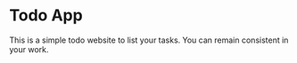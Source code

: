 # Todo App

This is a simple todo website to list your tasks.
You can remain consistent in your work.
